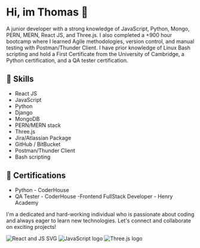 # Hi, im Thomas 👋

A junior developer with a strong knowledge of JavaScript, Python, Mongo, PERN, MERN, React JS, and Three.js. I also completed a +900 hour bootcamp where I learned Agile methodologies, version control, and manual testing with Postman/Thunder Client. I have prior knowledge of Linux Bash scripting and hold a First Certificate from the University of Cambridge, a Python certification, and a QA tester certification.

## 🔧 Skills
- React JS
- JavaScript
- Python
- Django
- MongoDB
- PERN/MERN stack
- Three.js
- Jira/Atlassian Package
- GitHub / BitBucket
- Postman/Thunder Client
- Bash scripting

## 📜 Certifications
- Python - CoderHouse
- QA Tester - CoderHouse
-Frontend FullStack Developer - Henry Academy

I'm a dedicated and hard-working individual who is passionate about coding and always eager to learn new technologies. Let's connect and collaborate on exciting projects!

![React and JS SVG](https://cdn.svgporn.com/logos/react.svg)
![JavaScript logo](https://cdn.svgporn.com/logos/javascript.svg)
![Three.js logo](https://cdn.svgporn.com/logos/threejs.svg)
